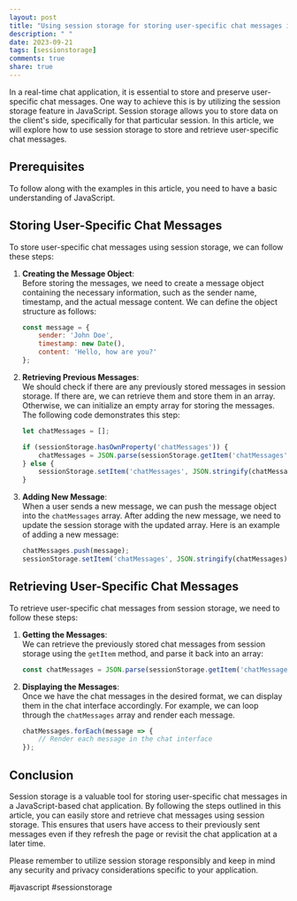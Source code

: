 ```yaml
---
layout: post
title: "Using session storage for storing user-specific chat messages in JavaScript"
description: " "
date: 2023-09-21
tags: [sessionstorage]
comments: true
share: true
---
```


In a real-time chat application, it is essential to store and preserve user-specific chat messages. One way to achieve this is by utilizing the session storage feature in JavaScript. Session storage allows you to store data on the client's side, specifically for that particular session. In this article, we will explore how to use session storage to store and retrieve user-specific chat messages.

## Prerequisites
To follow along with the examples in this article, you need to have a basic understanding of JavaScript.

## Storing User-Specific Chat Messages

To store user-specific chat messages using session storage, we can follow these steps:

1. **Creating the Message Object**:  
    Before storing the messages, we need to create a message object containing the necessary information, such as the sender name, timestamp, and the actual message content. We can define the object structure as follows:

    ```javascript
    const message = {
        sender: 'John Doe',
        timestamp: new Date(),
        content: 'Hello, how are you?'
    };
    ```

2. **Retrieving Previous Messages**:  
    We should check if there are any previously stored messages in session storage. If there are, we can retrieve them and store them in an array. Otherwise, we can initialize an empty array for storing the messages. The following code demonstrates this step:

    ```javascript
    let chatMessages = [];

    if (sessionStorage.hasOwnProperty('chatMessages')) {
        chatMessages = JSON.parse(sessionStorage.getItem('chatMessages'));
    } else {
        sessionStorage.setItem('chatMessages', JSON.stringify(chatMessages));
    }
    ```

3. **Adding New Message**:  
    When a user sends a new message, we can push the message object into the `chatMessages` array. After adding the new message, we need to update the session storage with the updated array. Here is an example of adding a new message:

    ```javascript
    chatMessages.push(message);
    sessionStorage.setItem('chatMessages', JSON.stringify(chatMessages));
    ```

## Retrieving User-Specific Chat Messages

To retrieve user-specific chat messages from session storage, we need to follow these steps:

1. **Getting the Messages**:  
    We can retrieve the previously stored chat messages from session storage using the `getItem` method, and parse it back into an array:

    ```javascript
    const chatMessages = JSON.parse(sessionStorage.getItem('chatMessages'));
    ```

2. **Displaying the Messages**:  
    Once we have the chat messages in the desired format, we can display them in the chat interface accordingly. For example, we can loop through the `chatMessages` array and render each message.

    ```javascript
    chatMessages.forEach(message => {
        // Render each message in the chat interface
    });
    ```

## Conclusion

Session storage is a valuable tool for storing user-specific chat messages in a JavaScript-based chat application. By following the steps outlined in this article, you can easily store and retrieve chat messages using session storage. This ensures that users have access to their previously sent messages even if they refresh the page or revisit the chat application at a later time.

Please remember to utilize session storage responsibly and keep in mind any security and privacy considerations specific to your application.

#javascript #sessionstorage